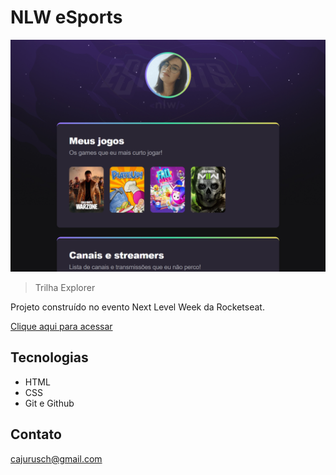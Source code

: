 # NLW eSports

![preview](./.github/preview.png)

> Trilha Explorer

Projeto construído no evento Next Level Week da Rocketseat.

[Clique aqui para acessar](https://carlarusch.github.io/nlw-eSports-explorer/)

## Tecnologias

- HTML
- CSS
- Git e Github

## Contato

cajurusch@gmail.com